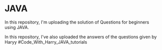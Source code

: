 # JAVA

In this repository, I'm uploading the solution of Questions for beginners using JAVA.

In this repository, I've also uploaded the answers of the questions given by Haryy #Code_With_Harry_JAVA_tutorials 
